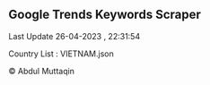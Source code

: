 

## Google Trends Keywords Scraper 
 
Last Update 26-04-2023 , 22:31:54

Country List :
VIETNAM.json



© Abdul Muttaqin 
